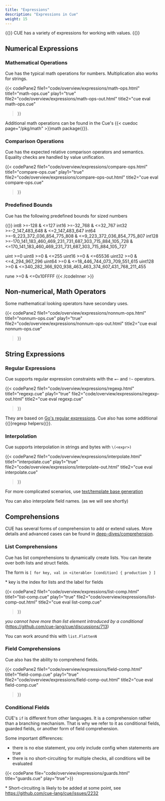 ```yaml
---
title: "Expressions"
description: "Expressions in Cue"
weight: 15
---
```


{{<lead>}}
CUE has a variety of expressions for working with values.
{{</lead>}}

## Numerical Expressions

### Mathematical Operations

Cue has the typical math operations for numbers.
Multiplication also works for strings.

{{< codePane2
  file1="code/overview/expressions/math-ops.html" title1="math-ops.cue" play1="true"
  file2="code/overview/expressions/math-ops-out.html" title2="cue eval math-ops.cue"
>}}

Additional math operations can be found in the Cue's
{{< cuedoc page="/pkg/math" >}}math package{{</cuedoc>}}.

### Comparison Operations

Cue has the expected relative comparison operators and semantics.
Equality checks are handled by value unification.

{{< codePane2
  file1="code/overview/expressions/compare-ops.html" title1="compare-ops.cue" play1="true"
  file2="code/overview/expressions/compare-ops-out.html" title2="cue eval compare-ops.cue"
>}}

### Predefined Bounds

Cue has the following predefined bounds for sized numbers

{{<codeInner lang="text">}}
int8      >=-128 & <=127
int16     >=-32_768 & <=32_767
int32     >=-2_147_483_648 & <=2_147_483_647
int64     >=-9_223_372_036_854_775_808 & <=9_223_372_036_854_775_807
int128    >=-170_141_183_460_469_231_731_687_303_715_884_105_728 &
              <=170_141_183_460_469_231_731_687_303_715_884_105_727

uint      >=0
uint8     >=0 & <=255
uint16    >=0 & <=65536
uint32    >=0 & <=4_294_967_296
uint64    >=0 & <=18_446_744_073_709_551_615
uint128   >=0 & <=340_282_366_920_938_463_463_374_607_431_768_211_455

rune      >=0 & <=0x10FFFF
{{< /codeInner >}}

## Non-numerical, Math Operators

Some mathematical looking operators
have secondary uses.

{{< codePane2
  file1="code/overview/expressions/nonnum-ops.html" title1="nonnum-ops.cue" play1="true"
  file2="code/overview/expressions/nonnum-ops-out.html" title2="cue eval nonnum-ops.cue"
>}}


## String Expressions


### Regular Expressions

Cue supports regular expression constraints with the `=~` and `!~` operators.


{{< codePane2
  file1="code/overview/expressions/regexp.html" title1="regexp.cue" play1="true"
  file2="code/overview/expressions/regexp-out.html" title2="cue eval regexp.cue"
>}}

They are based on [Go's regular expressions](https://golang.org/pkg/regexp/).
Cue also has some additional {{<cuedoc page="/pkg/regexp" >}}regexp helpers{{</cuedoc>}}.

<!--- regular string vs raw string-->


### Interpolation

Cue supports interpolation in strings and bytes with `\(<expr>)`

{{< codePane2
  file1="code/overview/expressions/interpolate.html" title1="interpolate.cue" play1="true"
  file2="code/overview/expressions/interpolate-out.html" title2="cue eval interpolate.cue"
>}}

For more complicated scenarios, use
[text/template base generation](/first-steps/generate-all-the-things/)

You can also interpolate field names. (as we will see shortly)

## Comprehensions

CUE has several forms of comprehension to add or extend values.
More details and advanced cases can be found in
[deep-dives/comprehension](/deep-dives/comprehension/).

### List Comprehensions

Cue has list comprehensions to dynamically create lists.
You can iterate over both lists and struct fields.

The form is `[ for key, val in <iterable> [condition] { production } ]`

\* key is the index for lists and the label for fields

{{< codePane2
  file1="code/overview/expressions/list-comp.html" title1="list-comp.cue" play1="true"
  file2="code/overview/expressions/list-comp-out.html" title2="cue eval list-comp.cue"
>}}

_you cannot have more than list element introduced by a conditional_
(https://github.com/cue-lang/cue/discussions/713)

You can work around this with `list.FlattenN`


### Field Comprehensions

Cue also has the ability to comprehend fields.

{{< codePane2
  file1="code/overview/expressions/field-comp.html" title1="field-comp.cue" play1="true"
  file2="code/overview/expressions/field-comp-out.html" title2="cue eval field-comp.cue"
>}}

### Conditional Fields

CUE's `if` is different from other languages.
It is a comprehension rather than a branching mechanism.
That is why we refer to it as
conditional fields, guarded fields, or another form of field comprehension.

Some important differences:

- there is no else statement, you only include config when statements are true
- there is no short-circuiting for multiple checks, all conditions will be evaluated

{{< codePane file="code/overview/expressions/guards.html" title="guards.cue" play="true">}}

\* Short-circuiting is likely to be added at some point, see https://github.com/cue-lang/cue/issues/2232

